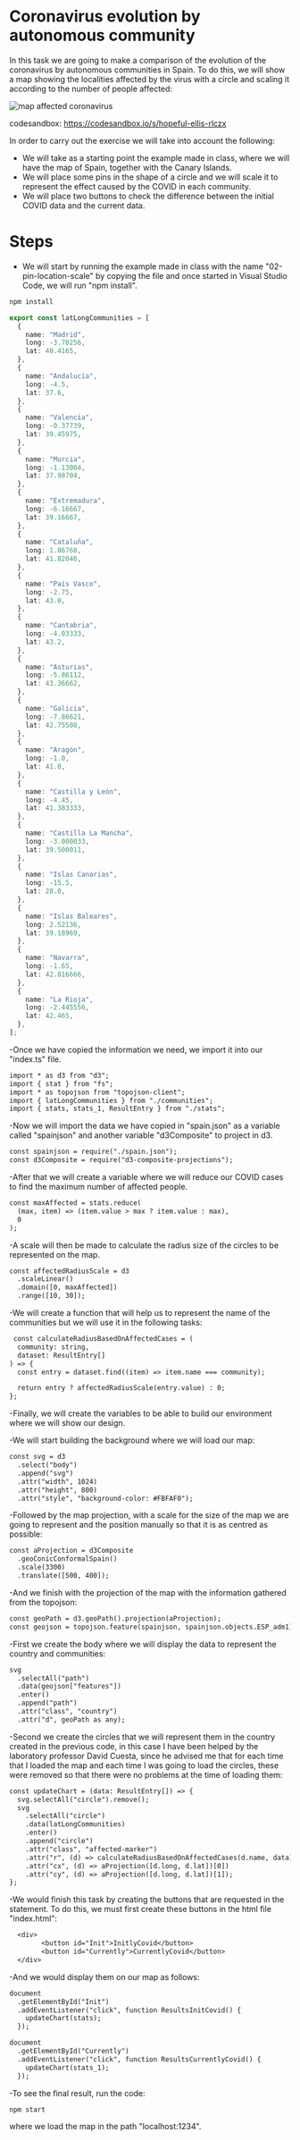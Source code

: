 # Coronavirus evolution by autonomous community

In this task we are going to make a comparison of the evolution of the coronavirus by autonomous communities in Spain. To do this, we will show a map showing the localities affected by the virus with a circle and scaling it according to the number of people affected:

![map affected coronavirus](./content/chart.png "affected coronavirus")

codesandbox: https://codesandbox.io/s/hopeful-ellis-rlczx

In order to carry out the exercise we will take into account the following:

- We will take as a starting point the example made in class, where we will have the map of Spain, together with the Canary Islands.
- We will place some pins in the shape of a circle and we will scale it to represent the effect caused by the COVID in each community.
- We will place two buttons to check the difference between the initial COVID data and the current data.

# Steps

- We will start by running the example made in class with the name "02-pin-location-scale" by copying the file and once started in Visual Studio Code, we will run "npm install".

```bash
npm install
```

```typescript
export const latLongCommunities = [
  {
    name: "Madrid",
    long: -3.70256,
    lat: 40.4165,
  },
  {
    name: "Andalucía",
    long: -4.5,
    lat: 37.6,
  },
  {
    name: "Valencia",
    long: -0.37739,
    lat: 39.45975,
  },
  {
    name: "Murcia",
    long: -1.13004,
    lat: 37.98704,
  },
  {
    name: "Extremadura",
    long: -6.16667,
    lat: 39.16667,
  },
  {
    name: "Cataluña",
    long: 1.86768,
    lat: 41.82046,
  },
  {
    name: "País Vasco",
    long: -2.75,
    lat: 43.0,
  },
  {
    name: "Cantabria",
    long: -4.03333,
    lat: 43.2,
  },
  {
    name: "Asturias",
    long: -5.86112,
    lat: 43.36662,
  },
  {
    name: "Galicia",
    long: -7.86621,
    lat: 42.75508,
  },
  {
    name: "Aragón",
    long: -1.0,
    lat: 41.0,
  },
  {
    name: "Castilla y León",
    long: -4.45,
    lat: 41.383333,
  },
  {
    name: "Castilla La Mancha",
    long: -3.000033,
    lat: 39.500011,
  },
  {
    name: "Islas Canarias",
    long: -15.5,
    lat: 28.0,
  },
  {
    name: "Islas Baleares",
    long: 2.52136,
    lat: 39.18969,
  },
  {
    name: "Navarra",
    long: -1.65,
    lat: 42.816666,
  },
  {
    name: "La Rioja",
    long: -2.445556,
    lat: 42.465,
  },
];
```

-Once we have copied the information we need, we import it into our "index.ts" file.

```diff
import * as d3 from "d3";
import { stat } from "fs";
import * as topojson from "topojson-client";
import { latLongCommunities } from "./communities";
import { stats, stats_1, ResultEntry } from "./stats";
```

-Now we will import the data we have copied in "spain.json" as a variable called "spainjson" and another variable "d3Composite" to project in d3.

```diff
const spainjson = require("./spain.json");
const d3Composite = require("d3-composite-projections");
```

-After that we will create a variable where we will reduce our COVID cases to find the maximum number of affected people.

```diff
const maxAffected = stats.reduce(
  (max, item) => (item.value > max ? item.value : max),
  0
);
```

-A scale will then be made to calculate the radius size of the circles to be represented on the map.

```diff
const affectedRadiusScale = d3
  .scaleLinear()
  .domain([0, maxAffected])
  .range([10, 30]);
```

-We will create a function that will help us to represent the name of the communities but we will use it in the following tasks:

```diff
 const calculateRadiusBasedOnAffectedCases = (
  community: string,
  dataset: ResultEntry[]
) => {
  const entry = dataset.find((item) => item.name === community);

  return entry ? affectedRadiusScale(entry.value) : 0;
};
```

-Finally, we will create the variables to be able to build our environment where we will show our design.

-We will start building the background where we will load our map:

```diff
const svg = d3
  .select("body")
  .append("svg")
  .attr("width", 1024)
  .attr("height", 800)
  .attr("style", "background-color: #FBFAF0");
```

-Followed by the map projection, with a scale for the size of the map we are going to represent and the position manually so that it is as centred as possible:

```diff
const aProjection = d3Composite
  .geoConicConformalSpain()
  .scale(3300)
  .translate([500, 400]);
```

-And we finish with the projection of the map with the information gathered from the topojson:

```diff
const geoPath = d3.geoPath().projection(aProjection);
const geojson = topojson.feature(spainjson, spainjson.objects.ESP_adm1);
```

-First we create the body where we will display the data to represent the country and communities:

```diff
svg
  .selectAll("path")
  .data(geojson["features"])
  .enter()
  .append("path")
  .attr("class", "country")
  .attr("d", geoPath as any);
```

-Second we create the circles that we will represent them in the country created in the previous code, in this case I have been helped by the laboratory professor David Cuesta, since he advised me that for each time that I loaded the map and each time I was going to load the circles, these were removed so that there were no problems at the time of loading them:

```diff
const updateChart = (data: ResultEntry[]) => {
  svg.selectAll("circle").remove();
  svg
    .selectAll("circle")
    .data(latLongCommunities)
    .enter()
    .append("circle")
    .attr("class", "affected-marker")
    .attr("r", (d) => calculateRadiusBasedOnAffectedCases(d.name, data))
    .attr("cx", (d) => aProjection([d.long, d.lat])[0])
    .attr("cy", (d) => aProjection([d.long, d.lat])[1]);
};
```

-We would finish this task by creating the buttons that are requested in the statement. To do this, we must first create these buttons in the html file "index.html":

```diff
  <div>
        <button id="Init">InitlyCovid</button>
        <button id="Currently">CurrentlyCovid</button>
  </div>
```

-And we would display them on our map as follows:

```diff
document
  .getElementById("Init")
  .addEventListener("click", function ResultsInitCovid() {
    updateChart(stats);
  });

document
  .getElementById("Currently")
  .addEventListener("click", function ResultsCurrentlyCovid() {
    updateChart(stats_1);
  });
```

-To see the final result, run the code:

```bash
npm start
```

where we load the map in the path "localhost:1234".
